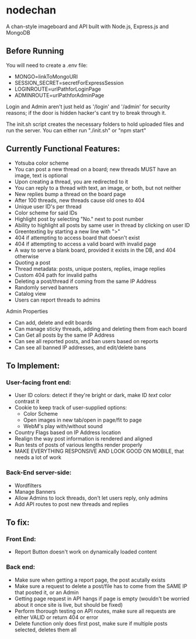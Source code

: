 # nodechan
A chan-style imageboard and API built with Node.js, Express.js and MongoDB

## Before Running
You will need to create a .env file:
+ MONGO=linkToMongoURI
+ SESSION_SECRET=secretForExpressSession
+ LOGINROUTE=urlPathforLoginPage
+ ADMINROUTE=urlPathforAdminPage

Login and Admin aren't just held as '/login' and '/admin' for security reasons; if the door is hidden hacker's cant try to break through it.

The init.sh script creates the necessary folders to hold uploaded files and run the server. You can either run "./init.sh" or "npm start"

## Currently Functional Features:

+ Yotsuba color scheme
+ You can post a new thread on a board; new threads MUST have an image, text is optional
+ Upon creating a thread, you are redirected to it
+ You can reply to a thread with text, an image, or both, but not neither
+ New replies bump a thread on the board page
+ After 100 threads, new threads cause old ones to 404
+ Unique user ID's per thread
+ Color scheme for said IDs
+ Highlight post by selecting "No." next to post number
+ Ability to highlight all posts by same user in thread by clicking on user ID
+ Greentexting by starting a new line with ">"
+ 404 if attempting to access board that doesn't exist
+ 404 if attempting to access a valid board with invalid page
+ A way to serve a blank board, provided it exists in the DB, and 404 otherwise 
+ Quoting a post
+ Thread metadata: posts, unique posters, replies, image replies 
+ Custom 404 path for invalid paths
+ Deleting a post/thread if coming from the same IP Address
+ Randomly served banners
+ Catalog view
+ Users can report threads to admins

Admin Properties
+ Can add, delete and edit boards
+ Can manage sticky threads, adding and deleting them from each board
+ Can Get all posts by the same IP Address
+ Can see all reported posts, and ban users based on reports
+ Can see all banned IP addresses, and edit/delete bans


## To Implement:

### User-facing front end:
+ User ID colors: detect if they're bright or dark, make ID *text* color contrast it
+ Cookie to keep track of user-supplied options:
    + Color Scheme
    + Open images in new tab/open in page/fit to page
    + WebM's play with/without sound
+ Country Flags based on IP Address location
+ Realign the way post information is rendered and aligned
+ Run tests of posts of various lengths render properly
+ MAKE EVERYTHING RESPONSIVE AND LOOK GOOD ON MOBILE, that needs a lot of work

### Back-End server-side:
+ Wordfilters
+ Manage Banners
+ Allow Admins to lock threads, don't let users reply, only admins
+ Add API routes to post new threads and replies

## To fix:

### Front End:
+ Report Button doesn't work on dynamically loaded content

### Back end:
+ Make sure when getting a report page, the post acutally exists
+ Make sure a request to delete a post/file has to come from the SAME IP that posted it, or an Admin
+ Getting page request in API hangs if page is empty (wouldn't be worried about it once site is live, but should be fixed)
+ Perform thorough testing on API routes, make sure all requests are either VALID or return 404 or error 
+ Delete function only does first post, make sure if multiple posts selected, deletes them all
